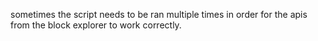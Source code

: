 sometimes the script needs to be ran multiple times in order for the apis from the block explorer to work correctly.
